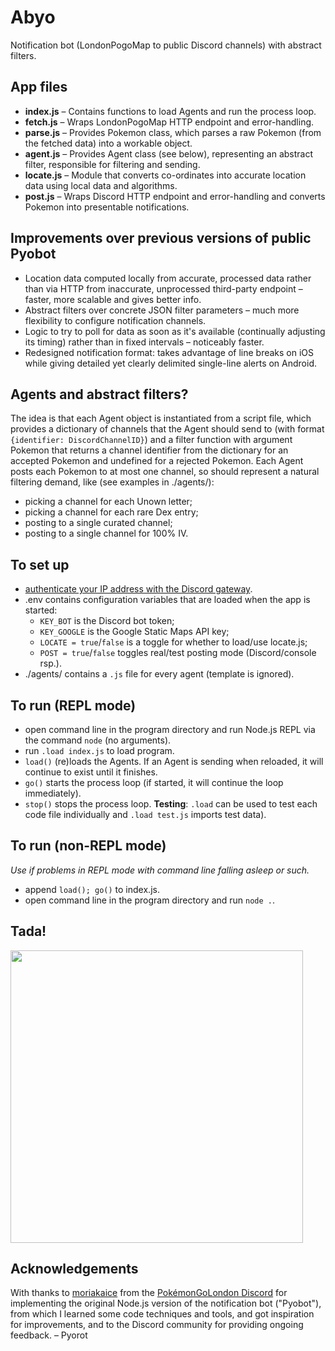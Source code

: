 # Abyo
Notification bot (LondonPogoMap to public Discord channels) with abstract filters.

## App files
- **index.js** – Contains functions to load Agents and run the process loop.
- **fetch.js** – Wraps LondonPogoMap HTTP endpoint and error-handling.
- **parse.js** – Provides Pokemon class, which parses a raw Pokemon (from the fetched data) into a workable object.
- **agent.js** – Provides Agent class (see below), representing an abstract filter, responsible for filtering and sending.
- **locate.js** – Module that converts co-ordinates into accurate location data using local data and algorithms.
- **post.js** – Wraps Discord HTTP endpoint and error-handling and converts Pokemon into presentable notifications.

## Improvements over previous versions of public Pyobot
* Location data computed locally from accurate, processed data rather than via HTTP from inaccurate, unprocessed third-party endpoint – faster, more scalable and gives better info.
* Abstract filters over concrete JSON filter parameters – much more flexibility to configure notification channels.
* Logic to try to poll for data as soon as it's available (continually adjusting its timing) rather than in fixed intervals – noticeably faster.
* Redesigned notification format: takes advantage of line breaks on iOS while giving detailed yet clearly delimited single-line alerts on Android.

## Agents and abstract filters?
The idea is that each Agent object is instantiated from a script file, which provides a dictionary of channels that the Agent should send to (with format `{identifier: DiscordChannelID}`) and a filter function with argument Pokemon that returns a channel identifier from the dictionary for an accepted Pokemon and undefined for a rejected Pokemon. Each Agent posts each Pokemon to at most one channel, so should represent a natural filtering demand, like (see examples in ./agents/):
- picking a channel for each Unown letter;
- picking a channel for each rare Dex entry;
- posting to a single curated channel;
- posting to a single channel for 100% IV.

## To set up
- [authenticate your IP address with the Discord gateway](https://pastebin.com/NRh6Lb90).
- .env contains configuration variables that are loaded when the app is started:
    - `KEY_BOT` is the Discord bot token;
    - `KEY_GOOGLE` is the Google Static Maps API key;
    - `LOCATE = true`/`false` is a toggle for whether to load/use locate.js;
    - `POST = true`/`false` toggles real/test posting mode (Discord/console rsp.).
- ./agents/ contains a `.js` file for every agent (template is ignored).

## To run (REPL mode)
- open command line in the program directory and run Node.js REPL via the command `node` (no arguments).
- run `.load index.js` to load program.
- `load()` (re)loads the Agents. If an Agent is sending when reloaded, it will continue to exist until it finishes.
- `go()` starts the process loop (if started, it will continue the loop immediately).
- `stop()` stops the process loop.
**Testing**: `.load` can be used to test each code file individually and `.load test.js` imports test data).

## To run (non-REPL mode)
*Use if problems in REPL mode with command line falling asleep or such.*
- append `load(); go()` to index.js.
- open command line in the program directory and run `node .`.

## Tada!
<img src="https://cdn.discordapp.com/attachments/293838131407486980/385244167627866112/image.png" width="468"/>

## Acknowledgements
With thanks to [moriakaice](https://github.com/moriakaice/) from the  [PokémonGoLondon Discord](https://discord.gg/en6ea96) for implementing the original Node.js version of the notification bot ("Pyobot"), from which I learned some code techniques and tools, and got inspiration for improvements, and to the Discord community for providing ongoing feedback.
    – Pyorot